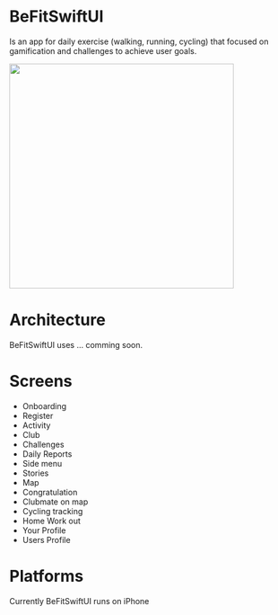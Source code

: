 # BeFitSwiftUI
Is an app for daily exercise (walking, running, cycling) that focused on gamification and challenges to achieve user goals.


<img src="https://user-images.githubusercontent.com/2423459/129467449-8bf51108-5604-4a3d-8d43-f94515063818.png" width="400"/>

# Architecture

BeFitSwiftUI uses ... comming soon.

# Screens
- Onboarding
- Register
- Activity
- Club
- Challenges
- Daily Reports
- Side menu
- Stories
- Map
- Congratulation
- Clubmate on map
- Cycling tracking
- Home Work out
- Your Profile
- Users Profile

# Platforms

Currently BeFitSwiftUI runs on iPhone


